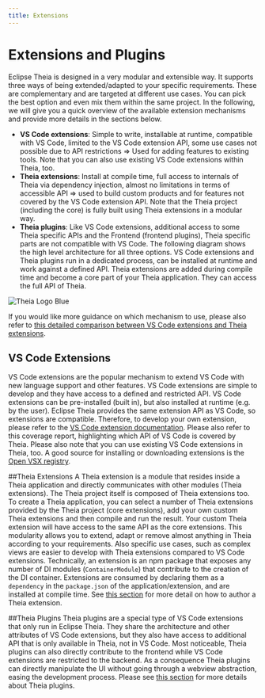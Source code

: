 ```yaml
---
title: Extensions
---
```


# Extensions and Plugins

Eclipse Theia is designed in a very modular and extensible way. It supports three ways of being extended/adapted to your specific requirements. These are complementary and are targeted at different use cases. You can pick the best option and even mix them within the same project.
In the following, we will give you a quick overview of the available extension mechanisms and provide more details in the sections below.

- **VS Code extensions**: Simple to write, installable at runtime, compatible with VS Code, limited to the VS Code extension API, some use cases not possible due to API restrictions => Used for adding features to existing tools. Note that you can also use existing VS Code extensions within Theia, too.
- **Theia extensions**: Install at compile time, full access to internals of Theia via dependency injection, almost no limitations in terms of accessible API => used to build custom products and for features not covered by the VS Code extension API. Note that the Theia project (including the core) is fully built using Theia extensions in a modular way.
- **Theia plugins**: Like VS Code extensions, additional access to some Theia specific APIs and the Frontend (frontend plugins), Theia specific parts are not compatible with VS Code.
The following diagram shows the high level architecture for all three options. VS Code extensions and Theia plugins run in a dedicated process, can be installed at runtime and work against a defined API. Theia extensions are added during compile time and become a core part of your Theia application. They can access the full API of Theia.

<img src="/extensiontypes.png" alt="Theia Logo Blue" style="max-width: 525px">

If you would like more guidance on which mechanism to use, please also refer to [this detailed comparison between VS Code extensions and Theia extensions](https://eclipsesource.com/blogs/2021/03/24/vs-code-extensions-vs-theia-extensions/).

## VS Code Extensions

VS Code extensions are the popular mechanism to extend VS Code with new language support and other features. VS Code extensions are simple to develop and they have access to a defined and restricted API. VS Code extensions can be pre-installed (built in), but also installed at runtime (e.g. by the user). Eclipse Theia provides the same extension API as VS Code, so extensions are compatible. Therefore, to develop your own extension, please refer to the [VS Code extension documentation](https://code.visualstudio.com/api). Please also refer to this coverage report, highlighting which API of VS Code is covered by Theia.
Please also note that you can use existing VS Code extensions in Theia, too. A good source for installing or downloading extensions is the [Open VSX registry](https://open-vsx.org/).

##Theia Extensions
A Theia extension is a module that resides inside a Theia application and directly communicates with other modules (Theia extensions). The Theia project itself is composed of Theia extensions too. To create a Theia application, you can select a number of Theia extensions provided by the Theia project (core extensions), add your own custom Theia extensions and then compile and run the result. Your custom Theia extension will have access to the same API as the core extensions. This modularity allows you to extend, adapt or remove almost anything in Theia according to your requirements. Also specific use cases, such as complex views are easier to develop with Theia extensions compared to VS Code extensions.
Technically, an extension is an npm package that exposes any number of DI modules (`ContainerModule`) that contribute to the creation of the DI container.
Extensions are consumed by declaring them as a `dependency` in the `package.json` of the application/extension, and are installed at compile time.
See [this section](https://theia-ide.org/docs/authoring_extensions/) for more detail on how to author a Theia extension.

##Theia Plugins
Theia plugins are a special type of VS Code extensions that only run in Eclipse Theia. They share the architecture and other attributes of VS Code extensions, but they also have access to additional API that is only available in Theia, not in VS Code. Most noticeable, Theia plugins can also directly contribute to the frontend while VS Code extensions are restricted to the backend. As a consequence Theia plugins can directly manipulate the UI without going through a webview abstraction, easing the development process. Please see [this section](https://theia-ide.org/docs/authoring_plugins/) for more details about Theia plugins.
